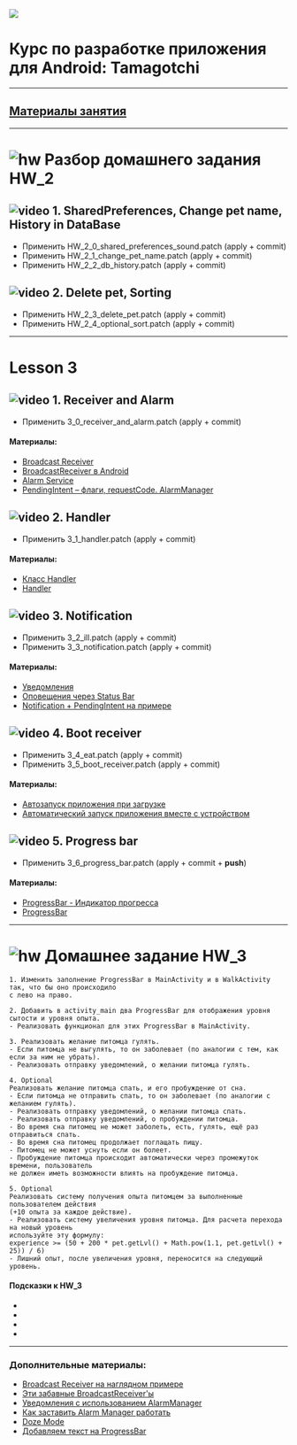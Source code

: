 
<img src="https://s8.hostingkartinok.com/uploads/images/2019/03/5c2af85e528fa97929f8ada8d52b0df3.jpg"/>

# Курс по разработке приложения для Android: Tamagotchi

---

## [Материалы занятия]()

---

# ![hw](https://cloud.githubusercontent.com/assets/13649199/13672719/09593080-e6e7-11e5-81d1-5cb629c438ca.png) Разбор домашнего задания HW_2

## ![video](https://cloud.githubusercontent.com/assets/13649199/13672715/06dbc6ce-e6e7-11e5-81a9-04fbddb9e488.png) 1. SharedPreferences, Change pet name, History in DataBase

- Применить HW_2_0_shared_preferences_sound.patch (apply + commit)
- Применить HW_2_1_change_pet_name.patch (apply + commit)
- Применить HW_2_2_db_history.patch (apply + commit)

## ![video](https://cloud.githubusercontent.com/assets/13649199/13672715/06dbc6ce-e6e7-11e5-81a9-04fbddb9e488.png) 2. Delete pet, Sorting

- Применить HW_2_3_delete_pet.patch (apply + commit)
- Применить HW_2_4_optional_sort.patch (apply + commit)

---


# Lesson 3

## ![video](https://cloud.githubusercontent.com/assets/13649199/13672715/06dbc6ce-e6e7-11e5-81a9-04fbddb9e488.png) 1. Receiver and Alarm

- Применить 3_0_receiver_and_alarm.patch (apply + commit)

#### Материалы:

- [Broadcast Receiver](http://developer.alexanderklimov.ru/android/theory/broadcast.php)
- [BroadcastReceiver в Android](http://reseach-android.blogspot.com/2013/05/broadcastreceiver-android.html)
- [Alarm Service](http://developer.alexanderklimov.ru/android/alarmmanager.php)
- [PendingIntent – флаги, requestCode. AlarmManager](https://startandroid.ru/ru/uroki/vse-uroki-spiskom/204-urok-119-pendingintent-flagi-requestcode-alarmmanager.html)

## ![video](https://cloud.githubusercontent.com/assets/13649199/13672715/06dbc6ce-e6e7-11e5-81a9-04fbddb9e488.png) 2. Handler

- Применить 3_1_handler.patch (apply + commit)

#### Материалы:

- [Класс Handler](http://developer.alexanderklimov.ru/android/theory/handler.php)
- [Handler](https://startandroid.ru/ru/uroki/vse-uroki-spiskom/143-urok-80-handler-nemnogo-teorii-nagljadnyj-primer-ispolzovanija.html)

## ![video](https://cloud.githubusercontent.com/assets/13649199/13672715/06dbc6ce-e6e7-11e5-81a9-04fbddb9e488.png) 3. Notification

- Применить 3_2_ill.patch (apply + commit)
- Применить 3_3_notification.patch (apply + commit)

#### Материалы:

- [Уведомления](http://developer.alexanderklimov.ru/android/notification.php)
- [Оповещения через Status Bar](https://habr.com/ru/post/140928/)
- [Notification + PendingIntent на примере](https://javadevblog.com/uvedomleniya-v-android-notification-pendingintent-na-primere.html)

## ![video](https://cloud.githubusercontent.com/assets/13649199/13672715/06dbc6ce-e6e7-11e5-81a9-04fbddb9e488.png) 4. Boot receiver

- Применить 3_4_eat.patch (apply + commit)
- Применить 3_5_boot_receiver.patch (apply + commit)

#### Материалы:

- [Автозапуск приложения при загрузке](http://developer.alexanderklimov.ru/android/theory/boot.php)
- [Автоматический запуск приложения вместе с устройством](http://learn-android.ru/news/uchimsja_avtomaticheski_zapuskat_prilozhenie_vmeste_s_ustrojstvom/2015-04-30-102.html)

## ![video](https://cloud.githubusercontent.com/assets/13649199/13672715/06dbc6ce-e6e7-11e5-81a9-04fbddb9e488.png) 5. Progress bar

- Применить 3_6_progress_bar.patch (apply + commit + **push**)

#### Материалы:

- [ProgressBar - Индикатор прогресса](http://developer.alexanderklimov.ru/android/views/progressbar.php)
- [ProgressBar](https://android-tools.ru/dokumentaciya/palette/progressbar/)

---

# ![hw](https://cloud.githubusercontent.com/assets/13649199/13672719/09593080-e6e7-11e5-81d1-5cb629c438ca.png) Домашнее задание HW_3

```
1. Изменить заполнение ProgressBar в MainActivity и в WalkActivity так, что бы оно происходило 
с лево на право.

2. Добавить в activity_main два ProgressBar для отображения уровня сытости и уровня опыта.
- Реализовать функционал для этих ProgressBar в MainActivity.

3. Реализовать желание питомца гулять.
- Если питомца не выгулять, то он заболевает (по аналогии с тем, как если за ним не убрать).
- Реализовать отправку уведомлений, о желании питомца гулять.

4. Optional
Реализовать желание питомца спать, и его пробуждение от сна.
- Если питомца не отправить спать, то он заболевает (по аналогии с желанием гулять).
- Реализовать отправку уведомлений, о желании питомца спать.
- Реализовать отправку уведомлений, о пробуждении питомца.
- Во время сна питомец не может заболеть, есть, гулять, ещё раз отправиться спать.
- Во время сна питомец продолжает поглащать пищу.
- Питомец не может уснуть если он болеет.
- Пробуждение питомца происходит автоматически через промежуток времени, пользователь 
не должен иметь возможности влиять на пробуждение питомца.

5. Optional
Реализовать систему получения опыта питомцем за выполненные пользователем действия 
(+10 опыта за каждое действие).
- Реализовать систему увеличения уровня питомца. Для расчета перехода на новый уровень 
используйте эту формулу:
experience >= (50 + 200 * pet.getLvl() + Math.pow(1.1, pet.getLvl() + 25)) / 6)
- Лишний опыт, после увеличения уровня, переносится на следующий уровень.

```

#### Подсказки к HW_3

- 
-  
- 
- 

---


### Дополнительные материалы:

- [Broadcast Receiver на наглядном примере](http://fans-android.com/ispolzovanie-broadcast-receiver-na-naglyadnom-primere/)
- [Эти забавные BroadcastReceiver'ы](https://habr.com/ru/post/149875/)
- [Уведомления с использованием AlarmManager](https://habr.com/ru/sandbox/34130/)
- [Как заставить Alarm Manager работать](http://www.ohandroid.com/alarm-manager-androi.html)
- [Doze Mode](http://developer.alexanderklimov.ru/android/theory/doze.php)
- [Добавляем текст на ProgressBar](https://habr.com/ru/post/124708/)
